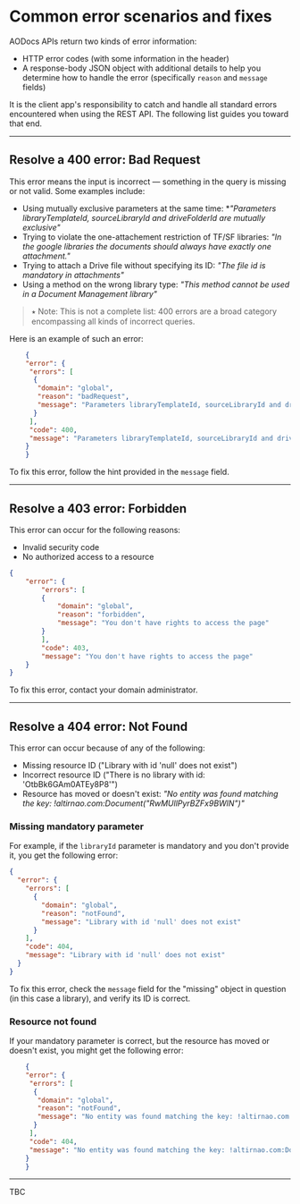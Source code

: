 # Common error scenarios and fixes

AODocs APIs return two kinds of error information:

*   HTTP error codes (with some information in the header)
*   A response-body JSON object with additional details to help you determine how to handle the error (specifically ```reason``` and ```message``` fields)

It is the client app's responsibility to catch and handle all standard errors encountered when using the REST API. The following list guides you toward that end.

_______________________________________


## Resolve a 400 error: Bad Request

This error means the input is incorrect — something in the query is missing or not valid.  Some examples include:

*   Using mutually exclusive parameters at the same time: **"Parameters libraryTemplateId, sourceLibraryId and driveFolderId are mutually exclusive"*
*   Trying to violate the one-attachement restriction of TF/SF libraries: *"In the google libraries the documents should always have exactly one attachment."*
*   Trying to attach a Drive file without specifying its ID: *"The file id is mandatory in attachments"*
*   Using a method on the wrong library type: *"This method cannot be used in a Document Management library"*

> ⭑   Note: This is not a complete list: 400 errors are a broad category encompassing all kinds of incorrect queries.

Here is an example of such an error:

```json
    {
    "error": {
     "errors": [
      {
       "domain": "global",
       "reason": "badRequest",
       "message": "Parameters libraryTemplateId, sourceLibraryId and driveFolderId are mutually exclusive"
      }
     ],
     "code": 400,
     "message": "Parameters libraryTemplateId, sourceLibraryId and driveFolderId are mutually exclusive"
    }
    }
```

To fix this error, follow the hint provided in the ```message``` field.

---

## Resolve a 403 error: Forbidden

This error can occur for the following reasons:

*   Invalid security code
*   No authorized access to a resource

```json
{
    "error": {
        "errors": [
        {
            "domain": "global",
            "reason": "forbidden",
            "message": "You don't have rights to access the page"
        }
        ],
        "code": 403,
        "message": "You don't have rights to access the page"
    }
}
```

To fix this error, contact your domain administrator.

---

## Resolve a 404 error: Not Found

This error can occur because of any of the following:

*   Missing resource ID ("Library with id 'null' does not exist")
*   Incorrect resource ID ("There is no library with id: 'OtbBk6GAm0ATEy8P8'")
*   Resource has moved or doesn't exist: *"No entity was found matching the key: !altirnao.com:Document(\"RwMUllPyrBZFx9BWlN\")"*

### Missing mandatory parameter

For example, if the ```libraryId``` parameter is mandatory and you don't provide it, you get the following error:


```json
{
  "error": {
    "errors": [
      {
        "domain": "global",
        "reason": "notFound",
        "message": "Library with id 'null' does not exist"
      }
    ],
    "code": 404,
    "message": "Library with id 'null' does not exist"
  }
}
```

To fix this error, check the ```message``` field for the "missing" object in question (in this case a library), and verify its ID is correct.

### Resource not found

If your mandatory parameter is correct, but the resource has moved or doesn't exist, you might get the following error:

```json
    {
    "error": {
     "errors": [
      {
       "domain": "global",
       "reason": "notFound",
       "message": "No entity was found matching the key: !altirnao.com:Document(\"RwMUllPyrBZFx9BWlN\")"
      }
     ],
     "code": 404,
     "message": "No entity was found matching the key: !altirnao.com:Document(\"RwMUllPyrBZFx9BWlN\")"
    }
    }
```



---

TBC